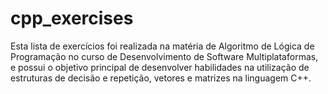 # cpp_exercises
Esta lista de exercícios foi realizada na matéria de Algoritmo de Lógica de Programação no curso de Desenvolvimento de Software Multiplataformas, e possui o objetivo principal de desenvolver habilidades na utilização de estruturas de decisão e repetição, vetores e matrizes na linguagem C++.
